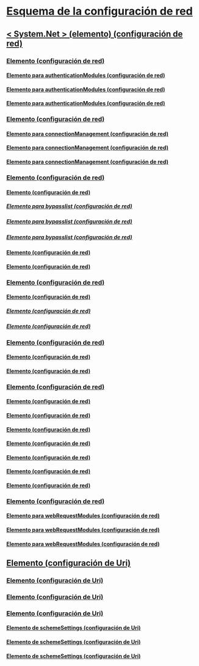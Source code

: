 # [Esquema de la configuración de red](index.md)
## [< System.Net > (elemento) (configuración de red)](system-net-element-network-settings.md)
### [<authenticationModules>Elemento (configuración de red)](authenticationmodules-element-network-settings.md)
#### [<add>Elemento para authenticationModules (configuración de red)](add-element-for-authenticationmodules-network-settings.md)
#### [<remove>Elemento para authenticationModules (configuración de red)](remove-element-for-authenticationmodules-network-settings.md)
#### [<clear>Elemento para authenticationModules (configuración de red)](clear-element-for-authenticationmodules-network-settings.md)
### [<connectionManagement>Elemento (configuración de red)](connectionmanagement-element-network-settings.md)
#### [<add>Elemento para connectionManagement (configuración de red)](add-element-for-connectionmanagement-network-settings.md)
#### [<clear>Elemento para connectionManagement (configuración de red)](clear-element-for-connectionmanagement-network-settings.md)
#### [<remove>Elemento para connectionManagement (configuración de red)](remove-element-for-connectionmanagement-network-settings.md)
### [<defaultProxy>Elemento (configuración de red)](defaultproxy-element-network-settings.md)
#### [<bypasslist>Elemento (configuración de red)](bypasslist-element-network-settings.md)
##### [<add>Elemento para bypasslist (configuración de red)](add-element-for-bypasslist-network-settings.md)
##### [<clear>Elemento para bypasslist (configuración de red)](clear-element-for-bypasslist-network-settings.md)
##### [<remove>Elemento para bypasslist (configuración de red)](remove-element-for-bypasslist-network-settings.md)
#### [<module>Elemento (configuración de red)](module-element-network-settings.md)
#### [<proxy>Elemento (configuración de red)](proxy-element-network-settings.md)
### [<mailSettings>Elemento (configuración de red)](mailsettings-element-network-settings.md)
#### [<smtp>Elemento (configuración de red)](smtp-element-network-settings.md)
##### [<specifiedPickupDirectory>Elemento (configuración de red)](specifiedpickupdirectory-element-network-settings.md)
##### [<network>Elemento (configuración de red)](network-element-network-settings.md)
### [<requestCaching>Elemento (configuración de red)](requestcaching-element-network-settings.md)
#### [<defaultHttpCachePolicy>Elemento (configuración de red)](defaulthttpcachepolicy-element-network-settings.md)
#### [<defaultFtpCachePolicy>Elemento (configuración de red)](defaultftpcachepolicy-element-network-settings.md)
### [<settings>Elemento (configuración de red)](settings-element-network-settings.md)
#### [<httpWebRequest>Elemento (configuración de red)](httpwebrequest-element-network-settings.md)
#### [<ipv6>Elemento (configuración de red)](ipv6-element-network-settings.md)
#### [<performanceCounter>Elemento (configuración de red)](performancecounter-element-network-settings.md)
#### [<servicePointManager>Elemento (configuración de red)](servicepointmanager-element-network-settings.md)
#### [<socket>Elemento (configuración de red)](socket-element-network-settings.md)
#### [<webProxyScript>Elemento (configuración de red)](webproxyscript-element-network-settings.md)
#### [<httpListener>Elemento (configuración de red)](httplistener-element-network-settings.md)
### [<webRequestModules>Elemento (configuración de red)](webrequestmodules-element-network-settings.md)
#### [<add>Elemento para webRequestModules (configuración de red)](add-element-for-webrequestmodules-network-settings.md)
#### [<remove>Elemento para webRequestModules (configuración de red)](remove-element-for-webrequestmodules-network-settings.md)
#### [<clear>Elemento para webRequestModules (configuración de red)](clear-element-for-webrequestmodules-network-settings.md)
## [<Uri>Elemento (configuración de Uri)](uri-element-uri-settings.md)
### [<idn>Elemento (configuración de Uri)](idn-element-uri-settings.md)
### [<iriParsing>Elemento (configuración de Uri)](iriparsing-element-uri-settings.md)
### [<schemeSettings>Elemento (configuración de Uri)](schemesettings-element-uri-settings.md)
#### [<add>Elemento de schemeSettings (configuración de Uri)](add-element-for-schemesettings-uri-settings.md)
#### [<clear>Elemento de schemeSettings (configuración de Uri)](clear-element-for-schemesettings-uri-settings.md)
#### [<remove>Elemento de schemeSettings (configuración de Uri)](remove-element-for-schemesettings-uri-settings.md)
